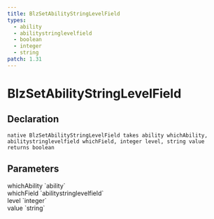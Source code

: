 ```yaml
---
title: BlzSetAbilityStringLevelField
types:
  - ability
  - abilitystringlevelfield
  - boolean
  - integer
  - string
patch: 1.31
---
```


# BlzSetAbilityStringLevelField

## Declaration

```
native BlzSetAbilityStringLevelField takes ability whichAbility, abilitystringlevelfield whichField, integer level, string value returns boolean
```

## Parameters
<dl>
  <dt>whichAbility `ability`</dt>
  <dd></dd>

  <dt>whichField `abilitystringlevelfield`</dt>
  <dd></dd>

  <dt>level `integer`</dt>
  <dd></dd>

  <dt>value `string`</dt>
  <dd></dd>
</dl>
